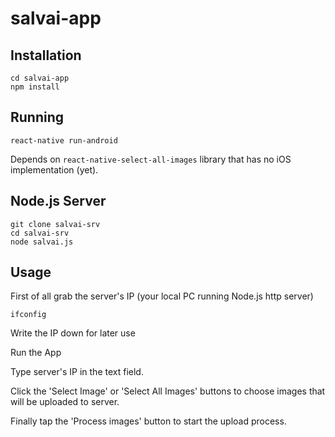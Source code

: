 # salvai-app

## Installation

```
cd salvai-app
npm install
```

## Running

```
react-native run-android
``` 

Depends on ```react-native-select-all-images``` library that has no iOS implementation (yet).

## Node.js Server

```
git clone salvai-srv
cd salvai-srv
node salvai.js
```

## Usage

First of all grab the server's IP (your local PC running Node.js http server)

```
ifconfig
```

Write the IP down for later use

Run the App

Type server's IP in the text field.

Click the 'Select Image' or 'Select All Images' buttons to choose images that will be uploaded to server.

Finally tap the 'Process images' button to start the upload process.
